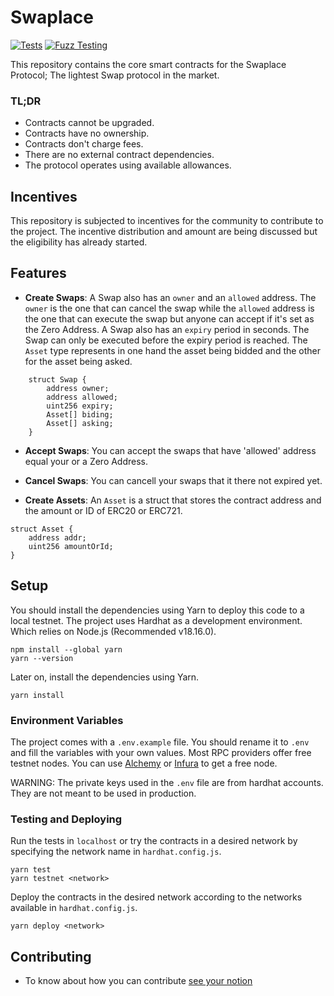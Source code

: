 # Swaplace

[![Tests](https://github.com/blockful-io/swaplace-contracts/actions/workflows/tests.yml/badge.svg)](https://github.com/blockful-io/swaplace-contracts/actions/workflows/tests.yml)
[![Fuzz Testing](https://github.com/blockful-io/swaplace-contracts/actions/workflows/fuzz-testing.yml/badge.svg)](https://github.com/blockful-io/swaplace-contracts/actions/workflows/fuzz-testing.yml)

This repository contains the core smart contracts for the Swaplace Protocol; The lightest Swap protocol in the market.

### TL;DR

-   Contracts cannot be upgraded.
-   Contracts have no ownership.
-   Contracts don't charge fees.
-   There are no external contract dependencies.
-   The protocol operates using available allowances.

## Incentives

This repository is subjected to incentives for the community to contribute to the project. The incentive distribution and amount are being discussed but the eligibility has already started.

## Features

- **Create Swaps**: A Swap also has an `owner` and an `allowed` address. The `owner` is the one that can cancel the swap while the `allowed` address is the one that can execute the swap but anyone can accept if it's set as the Zero Address. A Swap also has an `expiry` period in seconds. The Swap can only be executed before the expiry period is reached. The `Asset` type represents in one hand the asset being bidded and the other for the asset being asked.

```
    struct Swap {
        address owner;
        address allowed;
        uint256 expiry;
        Asset[] biding;
        Asset[] asking;
    }
```

- **Accept Swaps**: You can accept the swaps that have 'allowed' address equal your or a Zero Address.

- **Cancel Swaps**: You can cancell your swaps that it there not expired yet.

- **Create Assets**: An `Asset` is a struct that stores the contract address and the amount or ID of ERC20 or ERC721.

```
struct Asset {
    address addr;
    uint256 amountOrId;
}
```

## Setup

You should install the dependencies using Yarn to deploy this code to a local testnet. The project uses Hardhat as a development environment. Which relies on Node.js (Recommended v18.16.0).

```
npm install --global yarn
yarn --version
```

Later on, install the dependencies using Yarn.

```
yarn install
```

### Environment Variables

The project comes with a `.env.example` file. You should rename it to `.env` and fill the variables with your own values. Most RPC providers offer free testnet nodes. You can use [Alchemy](https://www.alchemy.com/) or [Infura](https://infura.io/) to get a free node.

WARNING: The private keys used in the `.env` file are from hardhat accounts. They are not meant to be used in production.

### Testing and Deploying

Run the tests in `localhost` or try the contracts in a desired network by specifying the network name in `hardhat.config.js`.

```
yarn test
yarn testnet <network>
```

Deploy the contracts in the desired network according to the networks available in `hardhat.config.js`.

```
yarn deploy <network>
```

## Contributing

- To know about how you can contribute [see your notion](https://blockful.notion.site/Swaplace-Call-for-Contributors-6e4895d2a7264f679439ab2c124603fe)

